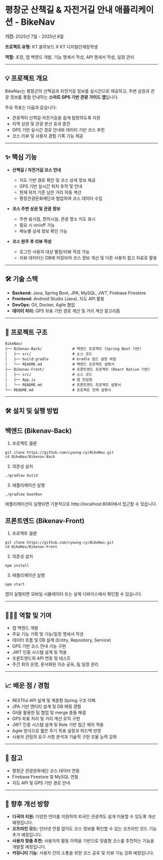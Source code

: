 # 평창군 산책길 & 자전거길 안내 애플리케이션 - BikeNav

**기간:** 2025년 7월 - 2025년 8월

**프로젝트 유형:** KT 블루보드 X KT 디지털인재장학생  

**역할:** 조장, 앱 백엔드 개발, 기능 명세서 작성, API 명세서 작성, 일정 관리

---

## 💡 프로젝트 개요

BikeNav는 평창군의 산책길과 자전거길 정보를 실시간으로 제공하고, 주변 상권과 관광 정보를 통합 안내하는 **스마트 GPS 기반 관광 가이드 앱**입니다.  

주요 목표는 다음과 같습니다:

- 관광객이 산책길·자전거길을 쉽게 탐방하도록 지원
- 지역 상권 및 관광 분산 효과 증진
- GPS 기반 실시간 경로 안내와 데이터 기반 코스 추천
- 코스 리뷰 및 사용자 경험 기록 기능 제공

---

## ✨ 핵심 기능

- **산책길 / 자전거길 코스 안내**
  - 지도 기반 경로 확인 및 코스 상세 정보 제공
  - GPS 기반 실시간 위치 추적 및 안내
  - 현재 위치 기준 남은 거리 자동 계산
  - 평창관광문화재단과 협업하여 코스 데이터 수집

- **코스 주변 상권 및 관광 정보**
  - 주변 음식점, 편의시설, 관광 명소 지도 표시
  - 필요 시 on/off 가능
  - 메뉴별 상세 정보 확인 가능

- **코스 완주 후 리뷰 작성**
  - 로그인 사용자 대상 별점/리뷰 작성 가능
  - 리뷰 데이터는 DB에 저장되어 코스 정보 개선 및 다른 사용자 참고 자료로 활용
---

## 🛠 기술 스택

- **Backend:** Java, Spring Boot, JPA, MySQL, JWT, Firebase Firestore
- **Frontend:** Android Studio (Java), 지도 API 활용
- **DevOps:** Git, Docker, Agile 협업
- **데이터 처리:** GPS 좌표 기반 경로 계산 및 거리 계산 알고리즘

---
## 📁 프로젝트 구조
```
BikeNav/
├── Bikenav-Back/              # 백엔드 프로젝트 (Spring Boot 기반)
│   ├── src/                   # 소스 코드
│   ├── build.gradle           # Gradle 빌드 설정 파일
│   └── README.md              # 백엔드 프로젝트 설명서
├── Bikenav-Front/             # 프론트엔드 프로젝트 (React Native 기반)
│   ├── src/                   # 소스 코드
│   ├── App.js                 # 앱 진입점
│   └── README.md              # 프론트엔드 프로젝트 설명서
└── README.md                  # 프로젝트 전체 설명서
```
---

## 🛠 설치 및 실행 방법
## 백엔드 (Bikenav-Back)

1. 프로젝트 클론
```
git clone https://github.com/cyoung-cy/BikeNav.git
cd BikeNav/Bikenav-Back
```

2. 의존성 설치
```
./gradlew build
```

3. 애플리케이션 실행
```
./gradlew bootRun
```

애플리케이션이 실행되면 기본적으로 http://localhost:8080에서 접근할 수 있습니다.

## 프론트엔드 (Bikenav-Front)

1. 프로젝트 클론
```
git clone https://github.com/cyoung-cy/BikeNav.git
cd BikeNav/Bikenav-Front
```

2. 의존성 설치
```
npm install
```

3. 애플리케이션 실행
```
npm start
```

앱이 실행되면 모바일 시뮬레이터 또는 실제 디바이스에서 확인할 수 있습니다.

---
## 👩🏻‍💻 역할 및 기여

- 앱 백엔드 개발
- 주요 기능 기획 및 기능/일정 명세서 작성
- 데이터 흐름 및 DB 설계 (Entity, Repository, Service)
- GPS 기반 코스 안내 기능 구현
- JWT 인증 시스템 설계 및 적용
- 프론트엔드와 API 연동 및 테스트
- 주간 회의 운영, 문서화된 이슈 공유, 팀 일정 관리

---

## 📈 배운 점 / 경험

- RESTful API 설계 및 계층형 Spring 구조 이해
- JPA 기반 엔티티 설계 및 DB 매핑 경험
- Git을 활용한 팀 협업 및 merge 충돌 해결
- GPS 좌표 처리 및 거리 계산 로직 구현
- JWT 인증 시스템 설계 및 Role 기반 접근 제어 적용
- Agile 방식으로 짧은 주기 목표 설정과 피드백 반영
- 사용자 관점의 요구 사항 분석과 기술적 구현 조율 능력 강화

---

## 🔗 참고

- 평창군 관광문화재단 코스 데이터 연동
- Firebase Firestore 및 MySQL 연동
- 지도 API 및 GPS 기반 경로 안내

---
## 🚀 향후 개선 방향

- **다국어 지원:** 다양한 언어를 지원하여 외국인 관광객도 쉽게 이용할 수 있도록 개선 예정입니다.
- **오프라인 모드:** 인터넷 연결 없이도 코스 정보를 확인할 수 있는 오프라인 모드 기능 추가 예정입니다.
- **사용자 맞춤 추천:** 사용자의 활동 이력을 기반으로 맞춤형 코스를 추천하는 기능을 개발할 예정입니다.
- **커뮤니티 기능:** 사용자 간의 소통을 위한 코스 공유 및 리뷰 기능 강화 예정입니다.

